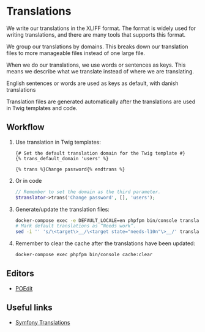 # Translations

We write our translations in the XLIFF format. The format
is widely used for writing translations, and there are
many tools that supports this format.

We group our translations by domains. This breaks down our translation
files to more manageable files instead of one large file.

When we do our translations, we use words or sentences as keys. This
means we describe what we translate instead of where we are translating.

English sentences or words are used as keys as default, with danish translations

Translation files are generated automatically after the translations are
used in Twig templates and code.

## Workflow

1. Use translation in Twig templates:

   ```twig
   {# Set the default translation domain for the Twig template #}
   {% trans_default_domain 'users' %}

   {% trans %}Change password{% endtrans %}
   ```

2. Or in code

   ```php
   // Remember to set the domain as the third parameter.
   $translator->trans('Change password', [], 'users');
   ```

3. Generate/update the translation files:

   ```sh
   docker-compose exec -e DEFAULT_LOCALE=en phpfpm bin/console translation:update --force da
   # Mark default translations as “Needs work”.
   sed -i '' 's/\<target\>__/\<target state="needs-l10n"\>__/' translations/*.xlf
   ```

4. Remember to clear the cache after the translations have been updated:

   ```sh
   docker-compose exec phpfpm bin/console cache:clear
   ```

## Editors

* [POEdit](https://poedit.net/)

## Useful links

* [Symfony Translations](https://symfony.com/doc/current/translation.html)
